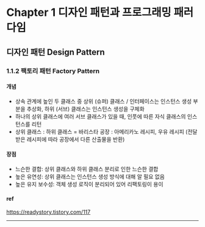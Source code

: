 # Chapter 1 디자인 패턴과 프로그래밍 패러다임 

## 디자인 패턴 Design Pattern

### 1.1.2 팩토리 패턴 Factory Pattern
#### 개념
- 상속 관계에 높인 두 클래스 중 상위 (슈퍼) 클래스 / 인터페이스는 인스턴스 생성 부분을 추상화, 하위 (서브) 클래스는 인스턴스 생성을 구체화
- 하나의 상위 클래스에 여러 서브 클래스가 있을 때, 인풋에 따른 자식 클래스의 인스턴스를 리턴
- 상위 클래스 : 하위 클래스 =  바리스타 공장 : 아메리카노 레시피, 우유 레시피 (전달받은 레시피에 따라 공장에서 다른 산출물을 반환)
#### 장점
- 느슨한 결합: 상위 클래스와 하위 클래스 분리로 인한 느슨한 결합
- 높은 유연성: 상위 클래스는 인스턴스 생성 방식에 대해 알 필요 없음
- 높은 유지 보수성: 객체 생성 로직이 분리되어 있어 리팩토링이 용이
#### ref
https://readystory.tistory.com/117

***